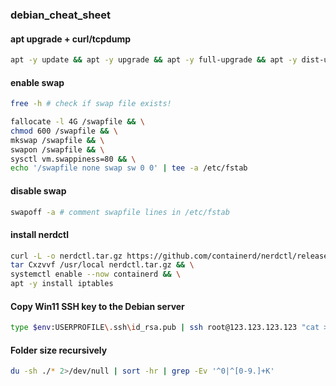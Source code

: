 ### debian_cheat_sheet

#### apt upgrade + curl/tcpdump
```bash
apt -y update && apt -y upgrade && apt -y full-upgrade && apt -y dist-upgrade && apt -y install curl tcpdump
```



#### enable swap
```bash
free -h # check if swap file exists!
```
```bash
fallocate -l 4G /swapfile && \
chmod 600 /swapfile && \
mkswap /swapfile && \
swapon /swapfile && \
sysctl vm.swappiness=80 && \
echo '/swapfile none swap sw 0 0' | tee -a /etc/fstab
```

#### disable swap
```bash
swapoff -a # comment swapfile lines in /etc/fstab
```

#### install nerdctl
```bash
curl -L -o nerdctl.tar.gz https://github.com/containerd/nerdctl/releases/download/v2.0.0-rc.0/nerdctl-full-2.0.0-rc.0-linux-amd64.tar.gz && \
tar Cxzvvf /usr/local nerdctl.tar.gz && \
systemctl enable --now containerd && \
apt -y install iptables
```

#### Copy Win11 SSH key to the Debian server
```bash
type $env:USERPROFILE\.ssh\id_rsa.pub | ssh root@123.123.123.123 "cat >> .ssh/authorized_keys"
```

#### Folder size recursively
```bash
du -sh ./* 2>/dev/null | sort -hr | grep -Ev '^0|^[0-9.]+K'
```
